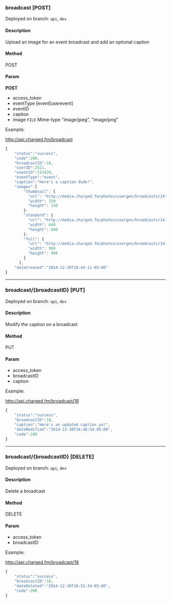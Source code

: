 ### **broadcast** [POST]

Deployed on branch: `api`, `dev`

#### **Description**
Upload an image for an event broadcast and add an optional caption

#### **Method**

POST

#### **Param**

**POST**
- access_token
- eventType [event|userevent]
- eventID
- caption
- image `FILE` Mime-type "image/jpeg", "image/png"


Example:

http://api.charged.fm/broadcast

```javascript
{
    "status":"success",
    "code":200,
    "broadcastID":18,
    "userID":2521,
    "eventID":113429,
    "eventType":"event",
    "caption":"Here's a caption dude!",
    "images":[
        "thumbnail": {
          "url": "http://media.charged.fm/photos/usergen/broadcasts/1419975648_peugwu8Q_thumbnail.jpg"
          "width": 150
          "height": 150
        }-
        "standard": {
          "url": "http://media.charged.fm/photos/usergen/broadcasts/1419975648_peugwu8Q_standard.jpg"
          "width": 640
          "height": 640
        }-
        "full": {
          "url": "http://media.charged.fm/photos/usergen/broadcasts/1419975648_peugwu8Q_full.jpg"
          "width": 960
          "height": 960
        }
      ],
    "dateCreated":"2014-12-30T16:44:11-05:00"
}
```

<hr>

### **broadcast/{broadcastID}**  [PUT]

Deployed on branch: `api`, `dev`

#### **Description**
Modify the caption on a broadcast

#### **Method**

PUT

#### **Param**

- access_token
- broadcastID
- caption


Example:

http://api.charged.fm/broadcast/18

```javascript
{
    "status":"success",
    "broadcastID":18,
    "caption":"Here's an updated caption yo!",
    "dateModified":"2014-12-30T16:48:54-05:00",
    "code":200
}
```

<hr>

### **broadcast/{broadcastID}**  [DELETE]

Deployed on branch: `api`, `dev`

#### **Description**
Delete a broadcast

#### **Method**

DELETE

#### **Param**

- access_token
- broadcastID


Example:

http://api.charged.fm/broadcast/18

```javascript
{
    "status":"success",
    "broadcastID":18,
    "dateDeleted":"2014-12-30T16:52:34-05:00",
    "code":200
}
```
